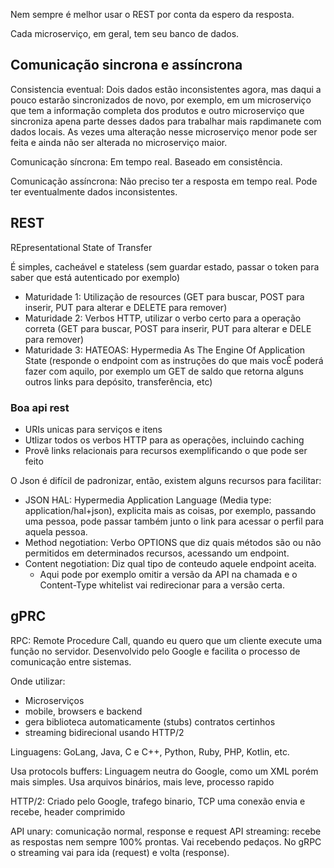 Nem sempre é melhor usar o REST por conta da espero da resposta.

Cada microserviço, em geral, tem seu banco de dados.

## Comunicação sincrona e assíncrona

Consistencia eventual: Dois dados estão inconsistentes agora, mas daqui a pouco estarão sincronizados de novo, por exemplo, em um microserviço que tem a informação completa dos produtos e outro microserviço que sincroniza apena parte desses dados para trabalhar mais rapdimanete com dados locais. As vezes uma alteração nesse microserviço menor pode ser feita e ainda não ser alterada no microserviço maior.

Comunicação síncrona: Em tempo real. Baseado em consistência.

Comunicação assíncrona: Não preciso ter a resposta em tempo real. Pode ter eventualmente dados inconsistentes.

## REST

REpresentational State of Transfer

É simples, cacheável e stateless (sem guardar estado, passar o token para saber que está autenticado por exemplo)

- Maturidade 1: Utilização de resources (GET para buscar, POST para inserir, PUT para alterar e DELETE para remover)
- Maturidade 2: Verbos HTTP, utilizar o verbo certo para a operação correta (GET para buscar, POST para inserir, PUT para alterar e DELE para remover)
- Maturidade 3: HATEOAS: Hypermedia As The Engine Of Application State (responde o endpoint com as instruções do que mais vocÊ poderá fazer com aquilo, por exemplo um GET de saldo que retorna alguns outros links para depósito, transferência, etc)

### Boa api rest

- URIs unicas para serviços e itens 
- Utlizar todos os verbos HTTP para as operações, incluindo caching
- Provê links relacionais para recursos exemplificando o que pode ser feito

O Json é difícil de padronizar, então, existem alguns recursos para facilitar:
- JSON HAL: Hypermedia Application Language (Media type: application/hal+json), explicita mais as coisas, por exemplo, passando uma pessoa, pode passar também junto o link para acessar o perfil para aquela pessoa.
- Method negotiation: Verbo OPTIONS que diz quais métodos são ou não permitidos em determinados recursos, acessando um endpoint.
- Content negotiation: Diz qual tipo de conteudo aquele endpoint aceita.
    - Aqui pode por exemplo omitir a versão da API na chamada e o Content-Type whitelist vai redirecionar para a versão certa.

## gPRC

RPC: Remote Procedure Call, quando eu quero que um cliente execute uma função no servidor. Desenvolvido pelo Google e facilita o processo de comunicação entre sistemas. 

Onde utilizar:
- Microserviços
- mobile, browsers e backend
- gera biblioteca automaticamente (stubs) contratos certinhos
- streaming bidirecional usando HTTP/2

Linguagens: GoLang, Java, C e C++, Python, Ruby, PHP, Kotlin, etc.

Usa protocols buffers: Linguagem neutra do Google, como um XML porém mais simples. Usa arquivos binários, mais leve, processo rapido

HTTP/2: Criado pelo Google, trafego binario, TCP uma conexão envia e recebe, header comprimido

API unary: comunicação normal, response e request
API streaming: recebe as respostas nem sempre 100% prontas. Vai recebendo pedaços.
No gRPC o streaming vai para ida (request) e volta (response).


